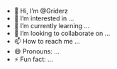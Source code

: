 - 👋 Hi, I’m @Griderz
- 👀 I’m interested in ...
- 🌱 I’m currently learning ...
- 💞️ I’m looking to collaborate on ...
- 📫 How to reach me ...
- 😄 Pronouns: ...
- ⚡ Fun fact: ...

<!---
Griderz/Griderz is a ✨ special ✨ repository because its `README.md` (this file) appears on your GitHub profile.
You can click the Preview link to take a look at your changes.
--->
